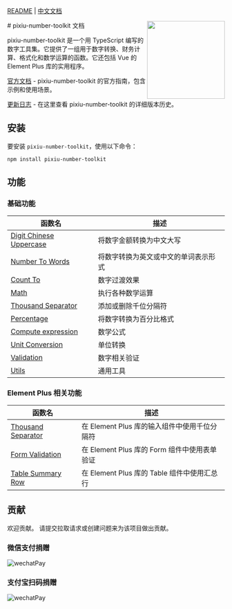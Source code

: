 [README](README.md) | [中文文档](README_zh-CN.md)

<!-- markdownlint-disable-next-line no-inline-html -->
<img src="https://user-images.githubusercontent.com/27292774/270527737-a6986457-21de-41f6-8874-7bf70f404fec.png" width="180" align="right">
# pixiu-number-toolkit 文档

pixiu-number-toolkit 是一个用 TypeScript 编写的数字工具集。它提供了一组用于数字转换、财务计算、格式化和数学运算的函数。它还包括 Vue 的 Element Plus 库的实用程序。

[官方文档](https://www.muchappy.com/open_source/pixiu-number-toolkit/zh-CN/) - pixiu-number-toolkit 的官方指南，包含示例和使用场景。

[更新日志](https://www.muchappy.com/open_source/pixiu-number-toolkit/zh-CN/changelog.html) - 在这里查看 pixiu-number-toolkit 的详细版本历史。

## 安装

要安装 `pixiu-number-toolkit`，使用以下命令：

```command
npm install pixiu-number-toolkit
```

## 功能

### 基础功能

| 函数名                                                                                                                        | 描述                                 |
| ----------------------------------------------------------------------------------------------------------------------------- | ------------------------------------ |
| [Digit Chinese Uppercase](https://www.muchappy.com/open_source/pixiu-number-toolkit/zh-CN/guide/digit-chinese-uppercase.html) | 将数字金额转换为中文大写             |
| [Number To Words](https://www.muchappy.com/open_source/pixiu-number-toolkit/zh-CN/guide/number-to-words.html)                 | 将数字转换为英文或中文的单词表示形式 |
| [Count To](https://www.muchappy.com/open_source/pixiu-number-toolkit/zh-CN/guide/count-to.html)                               | 数字过渡效果                         |
| [Math](https://www.muchappy.com/open_source/pixiu-number-toolkit/zh-CN/guide/math.html)                                       | 执行各种数学运算                     |
| [Thousand Separator](https://www.muchappy.com/open_source/pixiu-number-toolkit/zh-CN/guide/thousand-separator.html)           | 添加或删除千位分隔符                 |
| [Percentage](https://www.muchappy.com/open_source/pixiu-number-toolkit/zh-CN/guide/percentage.html)                           | 将数字转换为百分比格式               |
| [Compute expression](https://www.muchappy.com/open_source/pixiu-number-toolkit/zh-CN/guide/compute-expression.html)           | 数学公式                             |
| [Unit Conversion](https://www.muchappy.com/open_source/pixiu-number-toolkit/zh-CN/guide/unit-conversion.html)                 | 单位转换                             |
| [Validation](https://www.muchappy.com/open_source/pixiu-number-toolkit/zh-CN/guide/validation.html)                           | 数字相关验证                         |
| [Utils](https://www.muchappy.com/open_source/pixiu-number-toolkit/zh-CN/guide/utils.html)                                     | 通用工具                             |

### Element Plus 相关功能

| 函数名                                                                                                                         | 描述                                         |
| ------------------------------------------------------------------------------------------------------------------------------ | -------------------------------------------- |
| [Thousand Separator](https://www.muchappy.com/open_source/pixiu-number-toolkit/zh-CN/guide/element-plus-formatter.html)        | 在 Element Plus 库的输入组件中使用千位分隔符 |
| [Form Validation](https://www.muchappy.com/open_source/pixiu-number-toolkit/zh-CN/guide/element-plus-form-validation.html)     | 在 Element Plus 库的 Form 组件中使用表单验证 |
| [Table Summary Row](https://www.muchappy.com/open_source/pixiu-number-toolkit/zh-CN/guide/element-plus-table-summary-row.html) | 在 Element Plus 库的 Table 组件中使用汇总行  |

## 贡献

欢迎贡献。 请提交拉取请求或创建问题来为该项目做出贡献。

### 微信支付捐赠

![wechatPay](https://user-images.githubusercontent.com/27292774/270533786-382d8dc9-7d8c-4f41-bb93-bc46a794f241.jpg)

### 支付宝扫码捐赠

![wechatPay](https://user-images.githubusercontent.com/27292774/270533802-de006392-bd59-4208-ad77-fdc73c851e5e.jpg)
